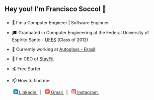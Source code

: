 ## Hey you! I'm Francisco Soccol 👋
### 

- 🚀 I'm a Computer Engineer | Software Enginner

- 🎓 Graduated in Computer Engineering at the Federal University of Espírito Santo - [UFES](http://www.ufes.br/) (Class of 2012)

- 🏢 Currently working at [Autoglass - Brasil](https://www.autoglass.com.br)

- 🔭 I'm CEO of [StayFit](https://www.stayfit.com.br)

- 🏄 Free Surfer

- 📫 How to find me: <br>

&nbsp;&nbsp;&nbsp;&nbsp;&nbsp;&nbsp;
<a href="https://www.linkedin.com/in/francisco-junior-soccol-16ba2213a/"><img src = "https://github.com/soccolfrancisco/soccolfrancisco/blob/master/icon/linkedin.svg" height=15px width=15px target="_blank"> Linkedin </a>&nbsp;&nbsp;|&nbsp;&nbsp;
<a href="mailto:franciscosoccol@gmail.com"><img src="https://github.com/soccolfrancisco/soccolfrancisco/blob/master/icon/gmail.svg" height=15px width=15px target="_blank"> Gmail </a>&nbsp;&nbsp;|&nbsp;&nbsp;
<a href="https://www.instagram.com/franciscosoccol/"><img src="https://github.com/soccolfrancisco/soccolfrancisco/blob/master/icon/instagram.svg" height=15px width=15px target="_blank"> Instagram </a>&nbsp;&nbsp; 
##

[comment]: <> (### Acompanhe as Estatísticas do Github 🏆)

[comment]: <> ([My Github Status]&#40;https://github-readme-stats.vercel.app/api?username=soccolfrancisco&count_private=false&show_icons=true&title_color=fff&icon_color=79ff97&text_color=9f9f9f&bg_color=151515&#41;)


